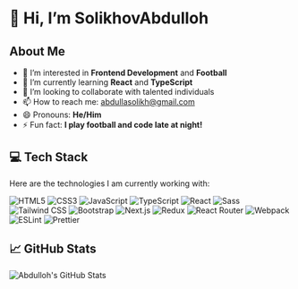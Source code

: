 # 👋 Hi, I’m SolikhovAbdulloh

## About Me
- 👀 I’m interested in **Frontend Development** and **Football**
- 🌱 I’m currently learning **React** and **TypeScript**
- 💞️ I’m looking to collaborate with talented individuals
- 📫 How to reach me: abdullasolikh@gmail.com
- 😄 Pronouns: **He/Him**
- ⚡ Fun fact: **I play football and code late at night!**

## 💻 Tech Stack
Here are the technologies I am currently working with:

![HTML5](https://img.shields.io/badge/HTML5-E34F26?style=flat&logo=html5&logoColor=white)
![CSS3](https://img.shields.io/badge/CSS3-1572B6?style=flat&logo=css3&logoColor=white)
![JavaScript](https://img.shields.io/badge/JavaScript-F7DF1E?style=flat&logo=javascript&logoColor=black)
![TypeScript](https://img.shields.io/badge/TypeScript-007acc?style=flat&logo=typescript&logoColor=white)
![React](https://img.shields.io/badge/React-61dafb?style=flat&logo=react&logoColor=white)
![Sass](https://img.shields.io/badge/Sass-CC6699?style=flat&logo=sass&logoColor=white)
![Tailwind CSS](https://img.shields.io/badge/TailwindCSS-38B2AC?style=flat&logo=tailwindcss&logoColor=white)
![Bootstrap](https://img.shields.io/badge/Bootstrap-563D7C?style=flat&logo=bootstrap&logoColor=white)
![Next.js](https://img.shields.io/badge/Next.js-000000?style=flat&logo=next.js&logoColor=white)
![Redux](https://img.shields.io/badge/Redux-764ABC?style=flat&logo=redux&logoColor=white)
![React Router](https://img.shields.io/badge/React_Router-CA4245?style=flat&logo=react-router&logoColor=white)
![Webpack](https://img.shields.io/badge/Webpack-8DD6F9?style=flat&logo=webpack&logoColor=white)
![ESLint](https://img.shields.io/badge/ESLint-4B32C3?style=flat&logo=eslint&logoColor=white)
![Prettier](https://img.shields.io/badge/Prettier-F7B93E?style=flat&logo=prettier&logoColor=black)


## 📈 GitHub Stats
![Abdulloh's GitHub Stats](https://github-readme-stats.vercel.app/api?username=SolikhovAbdulloh&count_private=true&show_icons=true&hide_title=true&hide=prs)

